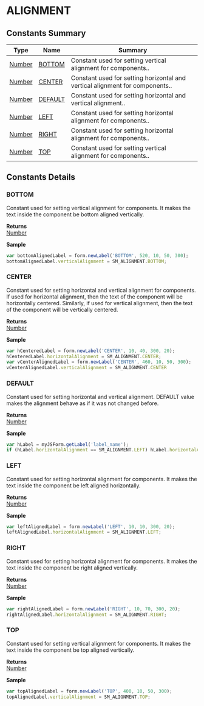 # ALIGNMENT

## Constants Summary

| Type                          | Name                            | Summary                                                                      |
| ----------------------------- | ------------------------------- | ---------------------------------------------------------------------------- |
| [Number](../js-lib/number.md) | [BOTTOM](alignment.md#BOTTOM)   | Constant used for setting vertical alignment for components..                |
| [Number](../js-lib/number.md) | [CENTER](alignment.md#CENTER)   | Constant used for setting horizontal and vertical alignment for components.. |
| [Number](../js-lib/number.md) | [DEFAULT](alignment.md#DEFAULT) | Constant used for setting horizontal and vertical alignment..                |
| [Number](../js-lib/number.md) | [LEFT](alignment.md#LEFT)       | Constant used for setting horizontal alignment for components..              |
| [Number](../js-lib/number.md) | [RIGHT](alignment.md#RIGHT)     | Constant used for setting horizontal alignment for components..              |
| [Number](../js-lib/number.md) | [TOP](alignment.md#TOP)         | Constant used for setting vertical alignment for components..                |

## Constants Details

### BOTTOM

Constant used for setting vertical alignment for components. It makes the text inside the component be bottom aligned vertically.

**Returns**\
[Number](../js-lib/number.md)

**Sample**

```javascript
var bottomAlignedLabel = form.newLabel('BOTTOM', 520, 10, 50, 300);
bottomAlignedLabel.verticalAlignment = SM_ALIGNMENT.BOTTOM;
```

### CENTER

Constant used for setting horizontal and vertical alignment for components. If used for horizontal alignment, then the text of the component will be horizontally centered. Similarly, if used for vertical alignment, then the text of the component will be vertically centered.

**Returns**\
[Number](../js-lib/number.md)

**Sample**

```javascript
var hCenteredLabel = form.newLabel('CENTER', 10, 40, 300, 20);
hCenteredLabel.horizontalAlignment = SM_ALIGNMENT.CENTER;
var vCenterAlignedLabel = form.newLabel('CENTER', 460, 10, 50, 300);
vCenterAlignedLabel.verticalAlignment = SM_ALIGNMENT.CENTER
```

### DEFAULT

Constant used for setting horizontal and vertical alignment. DEFAULT value makes the alignment behave as if it was not changed before.

**Returns**\
[Number](../js-lib/number.md)

**Sample**

```javascript
var hLabel = myJSForm.getLabel('label_name');
if (hLabel.horizontalAlignment == SM_ALIGNMENT.LEFT) hLabel.horizontalAlignment = SM_ALIGNMENT.DEFAULT;
```

### LEFT

Constant used for setting horizontal alignment for components. It makes the text inside the component be left aligned horizontally.

**Returns**\
[Number](../js-lib/number.md)

**Sample**

```javascript
var leftAlignedLabel = form.newLabel('LEFT', 10, 10, 300, 20);
leftAlignedLabel.horizontalAlignment = SM_ALIGNMENT.LEFT;
```

### RIGHT

Constant used for setting horizontal alignment for components. It makes the text inside the component be right aligned vertically.

**Returns**\
[Number](../js-lib/number.md)

**Sample**

```javascript
var rightAlignedLabel = form.newLabel('RIGHT', 10, 70, 300, 20);
rightAlignedLabel.horizontalAlignment = SM_ALIGNMENT.RIGHT;
```

### TOP

Constant used for setting vertical alignment for components. It makes the text inside the component be top aligned vertically.

**Returns**\
[Number](../js-lib/number.md)

**Sample**

```javascript
var topAlignedLabel = form.newLabel('TOP', 400, 10, 50, 300);
topAlignedLabel.verticalAlignment = SM_ALIGNMENT.TOP;
```
